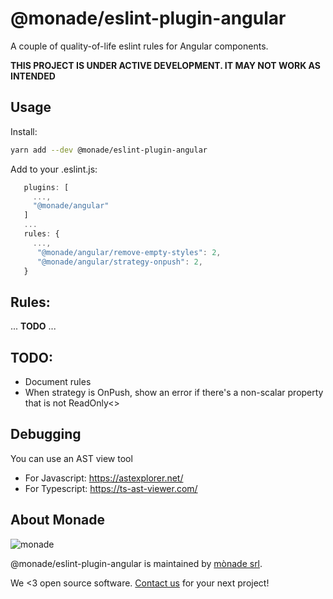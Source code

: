 # @monade/eslint-plugin-angular
A couple of quality-of-life eslint rules for Angular components.

**THIS PROJECT IS UNDER ACTIVE DEVELOPMENT. IT MAY NOT WORK AS INTENDED**

## Usage

Install:

```bash
yarn add --dev @monade/eslint-plugin-angular
```

Add to your .eslint.js:
```javascript
   plugins: [
     ...,
     "@monade/angular"
   ]
   ...
   rules: {
     ...,
      "@monade/angular/remove-empty-styles": 2,
      "@monade/angular/strategy-onpush": 2,
   }
```

## Rules:
... **TODO** ...

## TODO:
* Document rules
* When strategy is OnPush, show an error if there's a non-scalar property that is not ReadOnly<>

## Debugging
You can use an AST view tool
* For Javascript: https://astexplorer.net/
* For Typescript: https://ts-ast-viewer.com/

About Monade
----------------

![monade](https://monade.io/wp-content/uploads/2021/06/monadelogo.png)

@monade/eslint-plugin-angular is maintained by [mònade srl](https://monade.io/en/home-en/).

We <3 open source software. [Contact us](https://monade.io/en/contact-us/) for your next project!
